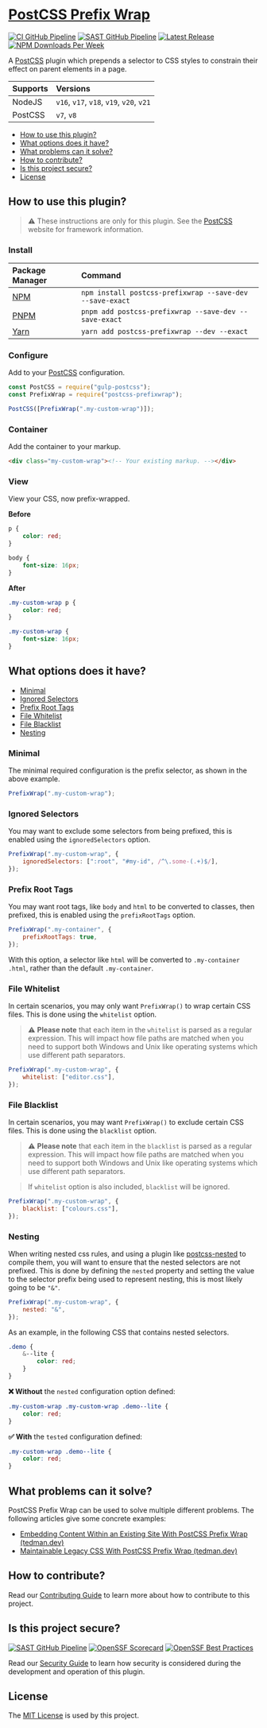 # [PostCSS Prefix Wrap](https://github.com/dbtedman/postcss-prefixwrap)

[![CI GitHub Pipeline](https://img.shields.io/github/actions/workflow/status/dbtedman/postcss-prefixwrap/ci.yml?branch=main&style=for-the-badge&logo=github&label=ci)](https://github.com/dbtedman/postcss-prefixwrap/actions/workflows/ci.yml?query=branch%3Amain)
[![SAST GitHub Pipeline](https://img.shields.io/github/actions/workflow/status/dbtedman/postcss-prefixwrap/sast.yml?branch=main&style=for-the-badge&logo=github&label=sast)](https://github.com/dbtedman/postcss-prefixwrap/actions/workflows/sast.yml)
[![Latest Release](https://img.shields.io/github/v/release/dbtedman/postcss-prefixwrap?style=for-the-badge&logo=github&color=43cc11)](https://github.com/dbtedman/postcss-prefixwrap/releases)
[![NPM Downloads Per Week](https://img.shields.io/npm/dw/postcss-prefixwrap?color=blue&logo=npm&style=for-the-badge)](https://www.npmjs.com/package/postcss-prefixwrap)

A [PostCSS](https://postcss.org) plugin which prepends a selector to CSS styles to constrain their effect on parent
elements in a page.

| Supports | Versions                                 |
| :------- | :--------------------------------------- |
| NodeJS   | `v16`, `v17`, `v18`, `v19`, `v20`, `v21` |
| PostCSS  | `v7`, `v8`                               |

-   [How to use this plugin?](#how-to-use-this-plugin)
-   [What options does it have?](#what-options-does-it-have)
-   [What problems can it solve?](#what-problems-can-it-solve)
-   [How to contribute?](#how-to-contribute)
-   [Is this project secure?](#is-this-project-secure)
-   [License](#license)

## How to use this plugin?

> ⚠️ These instructions are only for this plugin. See the [PostCSS](http://postcss.org) website for framework information.

### Install

| Package Manager                                           | Command                                                  |
| :-------------------------------------------------------- | :------------------------------------------------------- |
| [NPM](https://www.npmjs.com/package/postcss-prefixwrap)   | `npm install postcss-prefixwrap --save-dev --save-exact` |
| [PNPM](https://pnpm.io)                                   | `pnpm add postcss-prefixwrap --save-dev --save-exact`    |
| [Yarn](https://yarnpkg.com/en/package/postcss-prefixwrap) | `yarn add postcss-prefixwrap --dev --exact`              |

### Configure

Add to your [PostCSS](http://postcss.org) configuration.

```javascript
const PostCSS = require("gulp-postcss");
const PrefixWrap = require("postcss-prefixwrap");

PostCSS([PrefixWrap(".my-custom-wrap")]);
```

### Container

Add the container to your markup.

```html
<div class="my-custom-wrap"><!-- Your existing markup. --></div>
```

### View

View your CSS, now prefix-wrapped.

**Before**

```css
p {
    color: red;
}

body {
    font-size: 16px;
}
```

**After**

```css
.my-custom-wrap p {
    color: red;
}

.my-custom-wrap {
    font-size: 16px;
}
```

## What options does it have?

-   [Minimal](#minimal)
-   [Ignored Selectors](#ignored-selectors)
-   [Prefix Root Tags](#prefix-root-tags)
-   [File Whitelist](#file-whitelist)
-   [File Blacklist](#file-blacklist)
-   [Nesting](#nesting)

### Minimal

The minimal required configuration is the prefix selector, as shown in the above example.

```javascript
PrefixWrap(".my-custom-wrap");
```

### Ignored Selectors

You may want to exclude some selectors from being prefixed, this is enabled using the `ignoredSelectors` option.

```javascript
PrefixWrap(".my-custom-wrap", {
    ignoredSelectors: [":root", "#my-id", /^\.some-(.+)$/],
});
```

### Prefix Root Tags

You may want root tags, like `body` and `html` to be converted to classes, then prefixed, this is enabled using
the `prefixRootTags` option.

```javascript
PrefixWrap(".my-container", {
    prefixRootTags: true,
});
```

With this option, a selector like `html` will be converted to `.my-container .html`, rather than the
default `.my-container`.

### File Whitelist

In certain scenarios, you may only want `PrefixWrap()` to wrap certain CSS files. This is done using the `whitelist`
option.

> ⚠️ **Please note** that each item in the `whitelist` is parsed as a regular expression. This will impact how file paths are matched when you need to support both Windows and Unix like operating systems which use different path separators.

```javascript
PrefixWrap(".my-custom-wrap", {
    whitelist: ["editor.css"],
});
```

### File Blacklist

In certain scenarios, you may want `PrefixWrap()` to exclude certain CSS files. This is done using the `blacklist`
option.

> ⚠️ **Please note** that each item in the `blacklist` is parsed as a regular expression. This will impact how file paths are matched when you need to support both Windows and Unix like operating systems which use different path separators.

> If `whitelist` option is also included, `blacklist` will be ignored.

```javascript
PrefixWrap(".my-custom-wrap", {
    blacklist: ["colours.css"],
});
```

### Nesting

When writing nested css rules, and using a plugin like [postcss-nested](https://www.npmjs.com/package/postcss-nested) to compile them, you will want to ensure that the nested selectors are not prefixed. This is done by defining the `nested` property and setting the value to the selector prefix being used to represent nesting, this is most likely going to be `"&"`.

```javascript
PrefixWrap(".my-custom-wrap", {
    nested: "&",
});
```

As an example, in the following CSS that contains nested selectors.

```scss
.demo {
    &--lite {
        color: red;
    }
}
```

**❌ Without** the `nested` configuration option defined:

```css
.my-custom-wrap .my-custom-wrap .demo--lite {
    color: red;
}
```

**✅ With** the `tested` configuration defined:

```css
.my-custom-wrap .demo--lite {
    color: red;
}
```

## What problems can it solve?

PostCSS Prefix Wrap can be used to solve multiple different problems. The following articles give some concrete examples:

-   [Embedding Content Within an Existing Site With PostCSS Prefix Wrap (tedman.dev)](https://tedman.dev/posts/embedding-content-within-an-existing-site-with-postcss-prefix-wrap/)
-   [Maintainable Legacy CSS With PostCSS Prefix Wrap (tedman.dev)](https://tedman.dev/posts/maintainable-legacy-css-with-postcss-prefix-wrap/)

## How to contribute?

Read our [Contributing Guide](CONTRIBUTING.md) to learn more about how to contribute to this project.

## Is this project secure?

[![SAST GitHub Pipeline](https://img.shields.io/github/actions/workflow/status/dbtedman/postcss-prefixwrap/sast.yml?branch=main&style=for-the-badge&logo=github&label=sast)](https://github.com/dbtedman/postcss-prefixwrap/actions/workflows/sast.yml)
[![OpenSSF Scorecard](https://api.securityscorecards.dev/projects/github.com/dbtedman/postcss-prefixwrap/badge?style=for-the-badge)](https://api.securityscorecards.dev/projects/github.com/dbtedman/postcss-prefixwrap)
[![OpenSSF Best Practices](https://bestpractices.coreinfrastructure.org/projects/6622/badge)](https://bestpractices.coreinfrastructure.org/projects/6622)

Read our [Security Guide](SECURITY.md) to learn how security is considered during the development and operation of this
plugin.

## License

The [MIT License](./LICENSE.md) is used by this project.

